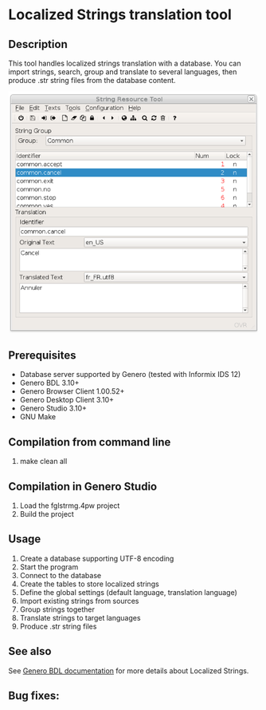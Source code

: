 # Localized Strings translation tool

## Description

This tool handles localized strings translation with a database.
You can import strings, search, group and translate to several languages,
then produce .str string files from the database content.

![Genero FGL Localized String Editor (GDC)](https://github.com/FourjsGenero/tool_fglstrmg/raw/master/docs/fglstrmg-screen-001.png)

## Prerequisites

* Database server supported by Genero (tested with Informix IDS 12)
* Genero BDL 3.10+
* Genero Browser Client 1.00.52+
* Genero Desktop Client 3.10+
* Genero Studio 3.10+
* GNU Make

## Compilation from command line

1. make clean all

## Compilation in Genero Studio

1. Load the fglstrmg.4pw project
2. Build the project

## Usage

1. Create a database supporting UTF-8 encoding
1. Start the program
2. Connect to the database
3. Create the tables to store localized strings
4. Define the global settings (default language, translation language)
5. Import existing strings from sources
6. Group strings together
7. Translate strings to target languages
8. Produce .str string files

## See also

See [Genero BDL documentation](http://www.4js.com/download/documentation) for more details about
Localized Strings.


## Bug fixes:


